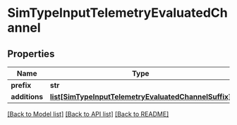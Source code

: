 # SimTypeInputTelemetryEvaluatedChannel

## Properties
Name | Type | Description | Notes
------------ | ------------- | ------------- | -------------
**prefix** | **str** |  | [optional] 
**additions** | [**list[SimTypeInputTelemetryEvaluatedChannelSuffix]**](SimTypeInputTelemetryEvaluatedChannelSuffix.md) |  | [optional] 

[[Back to Model list]](../README.md#documentation-for-models) [[Back to API list]](../README.md#documentation-for-api-endpoints) [[Back to README]](../README.md)


